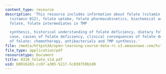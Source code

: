 ```yaml
---
content_type: resource
description: 'This resource includes information about folate (vitamin B9), cobalamin
  (vitamin B12), folate uptake, folate pharmacokinetics, biochemical activities of
  folate, folate intermediates in TMP

  synthesis, historical understanding of folate deficiency, dietary folate, clinical
  case, causes of folate deficiency, clinical consequences of folate deficiency, pharmacology
  of folate: chemotherapy, antibacterials and TMP synthesis.'
file: /media/https%3A/open-learning-course-data-rc.s3.amazonaws.com/hst-151-principles-of-pharmacology-spring-2005/b0016283cc87a30552175c838750b1d0_0310_folate_sld.pdf
file_type: application/pdf
resourcetype: Document
title: 0310_folate_sld.pdf
uid: b0016283-cc87-a305-5217-5c838750b1d0
---
```


